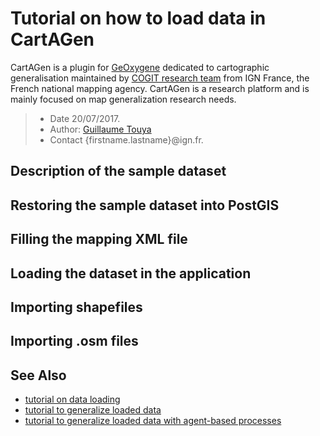 # Tutorial on how to load data in CartAGen
CartAGen is a plugin for [GeOxygene][2] dedicated to cartographic generalisation maintained by [COGIT research team][1] from IGN France, the French national mapping agency. CartAGen is a research platform and is mainly focused on map generalization research needs.

> - Date 20/07/2017.
> - Author: [Guillaume Touya][1]
> - Contact {firstname.lastname}@ign.fr.


Description of the sample dataset
-------------


Restoring the sample dataset into PostGIS
-------------


Filling the mapping XML file
-------------


Loading the dataset in the application
-------------


Importing shapefiles
-------------


Importing .osm files
-------------

See Also
-------------
- [tutorial on data loading][8]
- [tutorial to generalize loaded data][9]
- [tutorial to generalize loaded data with agent-based processes][7]


[1]: http://recherche.ign.fr/labos/cogit/english/cv.php?prenom=&nom=Touya
[2]: https://github.com/IGNF/geoxygene
[3]: https://github.com/IGNF/CartAGen/tree/master/cartagen-core/src/main/java/fr/ign/cogit/cartagen/core/defaultschema
[4]: https://en.wikipedia.org/wiki/Factory_method_pattern
[5]: https://github.com/IGNF/CartAGen/tree/master/cartagen-core/src/main/java/fr/ign/cogit/cartagen/osm/schema
[6]: http://citeseerx.ist.psu.edu/viewdoc/summary?doi=10.1.1.202.4737
[7]: /tuto_agents.md
[8]: /tuto_import_data.md
[9]: /tuto_generalization_algo.md
